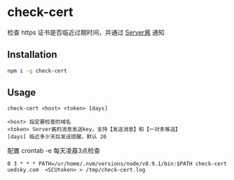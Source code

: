 # check-cert
检查 https 证书是否临近过期时间，并通过 [Server酱](http://sc.ftqq.com/) 通知

## Installation
```bash
npm i -g check-cert
```

## Usage
```
check-cert <host> <token> [days]

<host> 指定要检查的域名
<token> Server酱的消息发送key，支持【发送消息】和【一对多推送】
[days] 临近多少天后发送提醒，默认 20
```

配置 crontab -e 每天凌晨3点检查
```cron
0 3 * * * PATH=/ur/home/.nvm/versions/node/v8.9.1/bin:$PATH check-cert uedsky.com  <SCUtoken> > /tmp/check-cert.log
```
